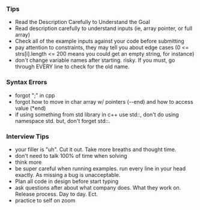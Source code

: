 ### Tips
* Read the Description Carefully to Understand the Goal
* Read description carefully to understand inputs (ie, array pointer, or full array)
* Check all of the example inputs against your code before submitting
* pay attention to constraints, they may tell you about edge cases (0 <= strs[i].length <= 200 means you could get an empty string, for instance)
* don't change variable names after starting. risky. If you must, go through EVERY line to check for the old name.

### Syntax Errors
* forgot ";" in cpp
* forgot how to move in char array w/ pointers (--end) and how to access value (*end)
* if using something from std library in c++ use std::, don't do using namespace std. but, don't forget std::.


### Interview Tips
* your filler is "uh". Cut it out. Take more breaths and thought time.
* don't need to talk 100% of time when solving
* think more
* be super careful when running examples. run every line in your head exactly. As missing a bug is unacceptable.
* Plan all code in design before start typing
* ask questions after about what company does. What they work on. Release process. Day to day. Ect.
* practice to self on zoom